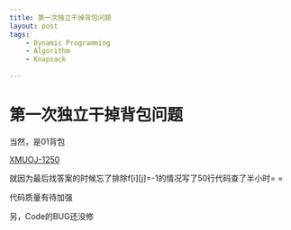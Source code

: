 ```yaml
---
title: 第一次独立干掉背包问题
layout: post
tags: 
    - Dynamic Programming
    - Algorithm
    - Knapsack
    
---
```

第一次独立干掉背包问题
=================

当然，是01背包

[XMUOJ-1250](http://acm.xmu.edu.cn/problem.php?id=1250)

就因为最后找答案的时候忘了排除f\[i\]\[j\]=-1的情况写了50行代码查了半小时= =

代码质量有待加强

另，Code的BUG还没修


